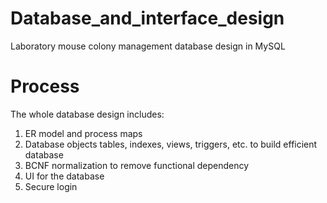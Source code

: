 # Database_and_interface_design

Laboratory mouse colony management database design in MySQL 

# Process 

The whole database design includes: 
1. ER model and process maps
2. Database objects tables, indexes, views, triggers, etc. to build efficient database
3. BCNF normalization to remove functional dependency
4. UI for the database
5. Secure login 
